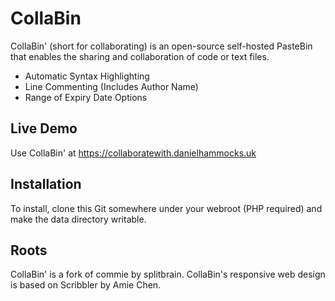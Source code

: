 # CollaBin

CollaBin' (short for collaborating) is an open-source self-hosted PasteBin that enables the sharing and collaboration of code or text files.

* Automatic Syntax Highlighting
* Line Commenting (Includes Author Name)
* Range of Expiry Date Options

## Live Demo
 Use CollaBin' at https://collaboratewith.danielhammocks.uk

## Installation
To install, clone this Git somewhere under your webroot (PHP required) and make the data directory writable.

## Roots
CollaBin' is a fork of commie by splitbrain.
CollaBin's responsive web design is based on Scribbler by Amie Chen.
